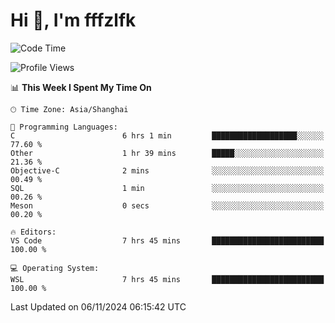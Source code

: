 # Hi 👋, I'm fffzlfk

<!--START_SECTION:waka-->
![Code Time](http://img.shields.io/badge/Code%20Time-984%20hrs%2041%20mins-blue)

![Profile Views](http://img.shields.io/badge/Profile%20Views-0-blue)

📊 **This Week I Spent My Time On** 

```text
🕑︎ Time Zone: Asia/Shanghai

💬 Programming Languages: 
C                        6 hrs 1 min         ███████████████████░░░░░░   77.60 % 
Other                    1 hr 39 mins        █████░░░░░░░░░░░░░░░░░░░░   21.36 % 
Objective-C              2 mins              ░░░░░░░░░░░░░░░░░░░░░░░░░   00.49 % 
SQL                      1 min               ░░░░░░░░░░░░░░░░░░░░░░░░░   00.26 % 
Meson                    0 secs              ░░░░░░░░░░░░░░░░░░░░░░░░░   00.20 % 

🔥 Editors: 
VS Code                  7 hrs 45 mins       █████████████████████████   100.00 % 

💻 Operating System: 
WSL                      7 hrs 45 mins       █████████████████████████   100.00 % 
```


 Last Updated on 06/11/2024 06:15:42 UTC
<!--END_SECTION:waka-->
